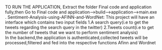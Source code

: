 TO RUN THE APPLICATION,
         Extract the folder Final code and application fully,then
         Go to Final code and application-->bulid-->application-->main.exe   .
Sentiment-Analysis-using-AFINN-and-WordNet:
       This project will have an interface which contains two input fields 
       1.A search query(i.e to get the tweets regarding the search query in the twitter) 
       2.Tweets count(i.e to get the number of tweets that we want to perform sentiment analysis)    
In the backend,the application is authenticated,collected tweets will be processed,filtered and fed into the respective functions Afinn and Wordnet
     
